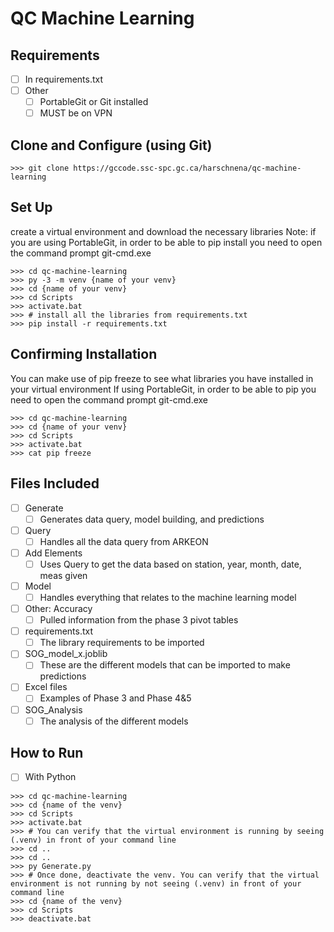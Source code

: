 # QC Machine Learning



## Requirements

- [ ] In requirements.txt
- [ ] Other
    - [ ] PortableGit or Git installed
    - [ ] MUST be on VPN

## Clone and Configure (using Git)

```
>>> git clone https://gccode.ssc-spc.gc.ca/harschnena/qc-machine-learning
```

## Set Up

create a virtual environment and download the necessary libraries
Note: if you are using PortableGit, in order to be able to pip install you need to open the command prompt git-cmd.exe

```
>>> cd qc-machine-learning
>>> py -3 -m venv {name of your venv}
>>> cd {name of your venv}
>>> cd Scripts
>>> activate.bat
>>> # install all the libraries from requirements.txt
>>> pip install -r requirements.txt

```

## Confirming Installation
You can make use of pip freeze to see what libraries you have installed in your virtual environment
If using PortableGit, in order to be able to pip you need to open the command prompt git-cmd.exe

```
>>> cd qc-machine-learning
>>> cd {name of your venv}
>>> cd Scripts
>>> activate.bat
>>> cat pip freeze 
```


## Files Included
- [ ] Generate
    - [ ] Generates data query, model building, and predictions
- [ ] Query
    - [ ] Handles all the data query from ARKEON
- [ ] Add Elements
    - [ ] Uses Query to get the data based on station, year, month, date, meas given
- [ ] Model
    - [ ] Handles everything that relates to the machine learning model
- [ ] Other: Accuracy
    - [ ] Pulled information from the phase 3 pivot tables
- [ ] requirements.txt
    - [ ] The library requirements to be imported
- [ ] SOG_model_x.joblib
    - [ ] These are the different models that can be imported to make predictions
- [ ] Excel files
    - [ ] Examples of Phase 3 and Phase 4&5
- [ ] SOG_Analysis
    - [ ] The analysis of the different models

## How to Run
- [ ] With Python
```
>>> cd qc-machine-learning
>>> cd {name of the venv}
>>> cd Scripts
>>> activate.bat
>>> # You can verify that the virtual environment is running by seeing (.venv) in front of your command line
>>> cd ..
>>> cd ..
>>> py Generate.py
>>> # Once done, deactivate the venv. You can verify that the virtual environment is not running by not seeing (.venv) in front of your command line
>>> cd {name of the venv}
>>> cd Scripts
>>> deactivate.bat
```
